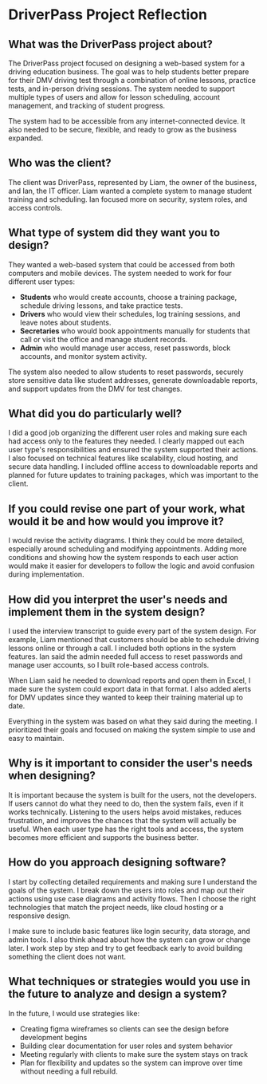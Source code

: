 # DriverPass Project Reflection

## What was the DriverPass project about?

The DriverPass project focused on designing a web-based system for a driving education business. The goal was to help students better prepare for their DMV driving test through a combination of online lessons, practice tests, and in-person driving sessions. The system needed to support multiple types of users and allow for lesson scheduling, account management, and tracking of student progress.

The system had to be accessible from any internet-connected device. It also needed to be secure, flexible, and ready to grow as the business expanded.

## Who was the client?

The client was DriverPass, represented by Liam, the owner of the business, and Ian, the IT officer. Liam wanted a complete system to manage student training and scheduling. Ian focused more on security, system roles, and access controls.

## What type of system did they want you to design?

They wanted a web-based system that could be accessed from both computers and mobile devices. The system needed to work for four different user types:

- **Students** who would create accounts, choose a training package, schedule driving lessons, and take practice tests.
- **Drivers** who would view their schedules, log training sessions, and leave notes about students.
- **Secretaries** who would book appointments manually for students that call or visit the office and manage student records.
- **Admin** who would manage user access, reset passwords, block accounts, and monitor system activity.

The system also needed to allow students to reset passwords, securely store sensitive data like student addresses, generate downloadable reports, and support updates from the DMV for test changes.

## What did you do particularly well?

I did a good job organizing the different user roles and making sure each had access only to the features they needed. I clearly mapped out each user type's responsibilities and ensured the system supported their actions. I also focused on technical features like scalability, cloud hosting, and secure data handling. I included offline access to downloadable reports and planned for future updates to training packages, which was important to the client.

## If you could revise one part of your work, what would it be and how would you improve it?

I would revise the activity diagrams. I think they could be more detailed, especially around scheduling and modifying appointments. Adding more conditions and showing how the system responds to each user action would make it easier for developers to follow the logic and avoid confusion during implementation.

## How did you interpret the user's needs and implement them in the system design?

I used the interview transcript to guide every part of the system design. For example, Liam mentioned that customers should be able to schedule driving lessons online or through a call. I included both options in the system features. Ian said the admin needed full access to reset passwords and manage user accounts, so I built role-based access controls.

When Liam said he needed to download reports and open them in Excel, I made sure the system could export data in that format. I also added alerts for DMV updates since they wanted to keep their training material up to date.

Everything in the system was based on what they said during the meeting. I prioritized their goals and focused on making the system simple to use and easy to maintain.

## Why is it important to consider the user's needs when designing?

It is important because the system is built for the users, not the developers. If users cannot do what they need to do, then the system fails, even if it works technically. Listening to the users helps avoid mistakes, reduces frustration, and improves the chances that the system will actually be useful. When each user type has the right tools and access, the system becomes more efficient and supports the business better.

## How do you approach designing software?

I start by collecting detailed requirements and making sure I understand the goals of the system. I break down the users into roles and map out their actions using use case diagrams and activity flows. Then I choose the right technologies that match the project needs, like cloud hosting or a responsive design.

I make sure to include basic features like login security, data storage, and admin tools. I also think ahead about how the system can grow or change later. I work step by step and try to get feedback early to avoid building something the client does not want.

## What techniques or strategies would you use in the future to analyze and design a system?

In the future, I would use strategies like:

- Creating figma wireframes so clients can see the design before development begins
- Building clear documentation for user roles and system behavior
- Meeting regularly with clients to make sure the system stays on track
- Plan for flexibility and updates so the system can improve over time without needing a full rebuild.
